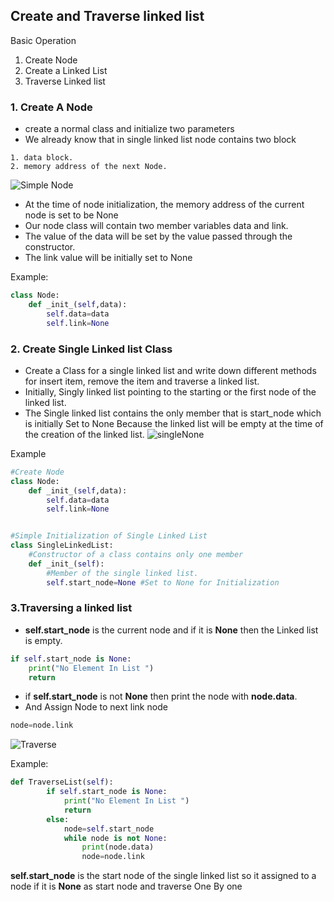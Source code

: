 ## Create and Traverse linked list

Basic Operation
1. Create Node
2. Create a Linked List
3. Traverse Linked list

### 1. Create A Node

- create a normal class and initialize two parameters
- We already know that in single linked list node contains two block
```
1. data block.
2. memory address of the next Node.
```
![Simple Node](https://github.com/chavarera/PythonScript/blob/master/DataStructureAndAlgorithm/sinplenode.png)
- At the time of node initialization, the memory address of the current node is set to be None
- Our node class will contain two member variables data and link. 
- The value of the data will be set by the value passed through the constructor.
- The link value  will be initially set to None

Example:
```python
class Node:
    def _init_(self,data):
        self.data=data
        self.link=None
```

### 2. Create Single Linked list Class

- Create a Class for a single linked list and write down different methods for insert item, remove the item and traverse a linked list.
- Initially, Singly linked list pointing to the starting or the first node of the linked list.
- The Single linked list contains the only member that is start_node which is initially Set to None Because the linked list will be empty
at the time of the creation of the linked list.
![singleNone](https://github.com/chavarera/PythonScript/blob/master/DataStructureAndAlgorithm/singlelinkedlist.png)

Example
```python
#Create Node
class Node:
    def _init_(self,data):
        self.data=data
        self.link=None


#Simple Initialization of Single Linked List
class SingleLinkedList:
    #Constructor of a class contains only one member
    def _init_(self):
        #Member of the single linked list.
        self.start_node=None #Set to None for Initialization 
```

### 3.Traversing a linked list
- **self.start_node** is the current node and if it is **None** then the Linked list is empty.
```python
if self.start_node is None:
    print("No Element In List ")
    return
```
- if **self.start_node** is not **None** then print the node with **node.data**.
- And Assign Node to next link node 
```python
node=node.link
```
![Traverse](https://github.com/chavarera/PythonScript/blob/master/DataStructureAndAlgorithm/traverselinkedkist.png)

Example:
```python
def TraverseList(self):
        if self.start_node is None:
            print("No Element In List ")
            return
        else:            
            node=self.start_node
            while node is not None:
                print(node.data)
                node=node.link    
```
**self.start_node** is the start node of the single linked list so it assigned to a node if it is  **None** as start node and traverse One By one
